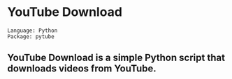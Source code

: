 # YouTube Download

    Language: Python
    Package: pytube

## YouTube Download is a simple Python script that downloads videos from YouTube.

